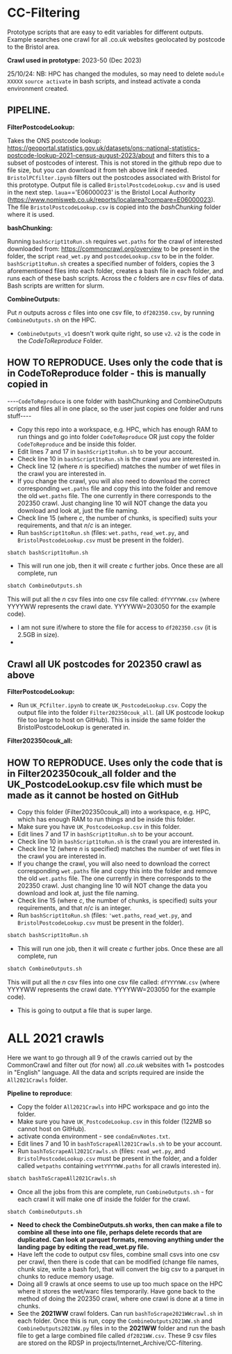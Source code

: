 # CC-Filtering
Prototype scripts that are easy to edit variables for different outputs. Example searches one crawl for all .co.uk websites geolocated by postcode to the Bristol area. 

**Crawl used in prototype:** 2023-50 (Dec 2023)

25/10/24: NB: HPC has changed the modules, so may need to delete
`module XXXXX`
`source activate`
in bash scripts, and instead activate a conda environment created.

## **PIPELINE.**

**FilterPostcodeLookup:**

Takes the ONS postcode lookup: https://geoportal.statistics.gov.uk/datasets/ons::national-statistics-postcode-lookup-2021-census-august-2023/about and filters this to a subset of postcodes of interest. This is not stored in the github repo due to file size, but you can download it from teh above link if needed. `BristolPCfilter.ipynb` filters out the postcodes associated with Bristol for this prototype. Output file is called `BristolPostcodeLookup.csv` and is used in the next step. `laua`=='E06000023' is the Bristol Local Authority (https://www.nomisweb.co.uk/reports/localarea?compare=E06000023). The file `BristolPostcodeLookup.csv` is copied into the *bashChunking* folder where it is used. 


**bashChunking:**

Running `bashScript1toRun.sh` requires `wet.paths` for the crawl of interested downloaded from: https://commoncrawl.org/overview to be present in the folder, the script `read_wet.py` and `postcodeLookup.csv` to be in the folder. `bashScript1toRun.sh` creates a specified number of folders, copies the 3 aforementioned files into each folder, creates a bash file in each folder, and runs each of these bash scripts. Across the $c$ folders are $n$ csv files of data. Bash scripts are written for slurm. 

**CombineOutputs:**

Put $n$ outputs across $c$ files into one csv file, to `df202350.csv`, by running `CombineOutputs.sh` on the HPC. 
* `CombineOutputs_v1` doesn't work quite right, so use `v2`. `v2` is the code in the *CodeToReproduce* Folder. 

## **HOW TO REPRODUCE. Uses only the code that is in CodeToReproduce folder - this is manually copied in**
----`CodeToReproduce` is one folder with bashChunking and CombineOutputs scripts and files all in one place, so the user just copies one folder and runs stuff----

* Copy this repo into a workspace, e.g. HPC, which has enough RAM to run things and go into folder `CodeToReproduce` OR just copy the folder `CodeToReproduce` and be inside this folder.
* Edit lines 7 and 17 in `bashScript1toRun.sh` to be your account.
* Check line 10 in `bashScript1toRun.sh` is the crawl you are interested in.
* Check line 12 (where $n$ is specified) matches the number of wet files in the crawl you are interested in.
* If you change the crawl, you will also need to download the correct corresponding `wet.paths` file and copy this into the folder and remove the old `wet.paths` file. The one currently in there corresponds to the 202350 crawl. Just changing line 10 will NOT change the data you download and look at, just the file naming.
* Check line 15 (where $c$, the number of chunks, is specified) suits your requirements, and that $n/c$ is an integer. 
* Run `bashScript1toRun.sh` (files: `wet.paths`, `read_wet.py`, and `BristolPostcodeLookup.csv` must be present in the folder).
``` bash
sbatch bashScript1toRun.sh
```
* This will run one job, then it will create $c$ further jobs. Once these are all complete, run
``` bash
sbatch CombineOutputs.sh
```
This will put all the $n$ csv files into one csv file called: `dfYYYYWW.csv` (where YYYYWW represents the crawl date. YYYYWW=203050 for the example code).
* I am not sure if/where to store the file for access to `df202350.csv` (it is 2.5GB in size).
* 

## Crawl all UK postcodes for 202350 crawl as above

**FilterPostcodeLookup:**
* Run `UK_PCfilter.ipynb` to create `UK_PostcodeLookup.csv`. Copy the output file into the folder `Filter202350couk_all`. (all UK postcode lookup file too large to host on GitHub). This is inside the same folder the BristolPostcodeLookup is generated in.

**Filter202350couk_all:**
## **HOW TO REPRODUCE. Uses only the code that is in Filter202350couk_all folder and the UK_PostcodeLookup.csv file which must be made as it cannot be hosted on GitHub**

* Copy this folder (Filter202350couk_all) into a workspace, e.g. HPC, which has enough RAM to run things and be inside this folder.
* Make sure you have `UK_PostcodeLookup.csv` in this folder. 
* Edit lines 7 and 17 in `bashScript1toRun.sh` to be your account.
* Check line 10 in `bashScript1toRun.sh` is the crawl you are interested in.
* Check line 12 (where $n$ is specified) matches the number of wet files in the crawl you are interested in.
* If you change the crawl, you will also need to download the correct corresponding `wet.paths` file and copy this into the folder and remove the old `wet.paths` file. The one currently in there corresponds to the 202350 crawl. Just changing line 10 will NOT change the data you download and look at, just the file naming.
* Check line 15 (where $c$, the number of chunks, is specified) suits your requirements, and that $n/c$ is an integer. 
* Run `bashScript1toRun.sh` (files: `'wet.paths`, `read_wet.py`, and `BristolPostcodeLookup.csv` must be present in the folder).
``` bash
sbatch bashScript1toRun.sh
```
* This will run one job, then it will create $c$ further jobs. Once these are all complete, run
``` bash
sbatch CombineOutputs.sh
```
This will put all the $n$ csv files into one csv file called: `dfYYYYWW.csv` (where YYYYWW represents the crawl date. YYYYWW=203050 for the example code).
* This is going to output a file that is super large.

# ALL 2021 crawls 
Here we want to go through all 9 of the crawls carried out by the CommonCrawl and filter out (for now) all *.co.uk* websites with 1+ postcodes in "English" language. All the data and scripts required are inside the `All2021Crawls` folder. 

**Pipeline to reproduce**:
* Copy the folder `All2021Crawls` into HPC workspace and go into the folder.
* Make sure you have `UK_PostcodeLookup.csv` in this folder (122MB so cannot host on GitHub).
* activate conda environment - see `condaEnvNotes.txt`.
* Edit lines 7 and 10 in `bashToScrapeAll2021Crawls.sh` to be your account.
* Run `bashToScrapeAll2021Crawls.sh` (files: `read_wet.py`, and `BristolPostcodeLookup.csv` must be present in the folder, and a folder called `wetpaths` containing `wetYYYYWW.paths` for all crawls interested in).
``` bash
sbatch bashToScrapeAll2021Crawls.sh
```
* Once all the jobs from this are complete, run `CombineOutputs.sh` - for each crawl it will make one df inside the folder for the crawl.
``` bash
sbatch CombineOutputs.sh
```
* **Need to check the CombineOutputs.sh works, then can make a file to combine all these into one file, perhaps delete records that are duplicated. Can look at parquet formats, removing anything under the landing page by editing the read_wet.py file.**
* Have left the code to output csv files, combine small csvs into one csv per crawl, then there is code that can be modified (change file names, chunk size, write a bash for), that will convert the big csv to a parquet in chunks to reduce memory usage.
* Doing all 9 crawls at once seems to use up too much space on the HPC where it stores the wet/warc files temporarily. Have gone back to the method of doing the 202350 crawl, where one crawl is done at a time in chunks.
* See the **2021WW** crawl folders. Can run `bashToScrape2021WWcrawl.sh` in each folder. Once this is run, copy the `CombineOutputs2021WW.sh` and `CombineOutputs2021WW.py` files in to the **2021WW** folder and run the bash file to get a large combined file called `df2021WW.csv`. These 9 csv files are stored on the RDSP in projects/Internet_Archive/CC-filtering. 

